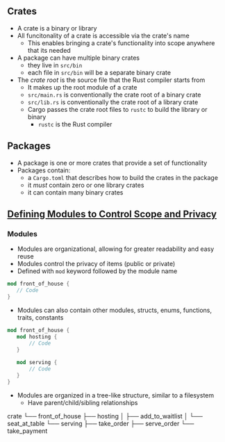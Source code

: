## Crates
- A crate is a binary or library
- All funcitonality of a crate is accessible via the crate's name
	- This enables bringing a crate's functionality into scope anywhere that its needed
- A package can have multiple binary crates
	- they live in `src/bin`
	- each file in `src/bin` will be a separate binary crate
- The *crate root* is the source file that the Rust compiler starts from
	- It makes up the root module of a crate
	-  `src/main.rs` is conventionally the crate root of a binary crate
	-  `src/lib.rs` is conventionally the crate root of a library crate
	-  Cargo passes the crate root files to `rustc` to build the library or binary
		-  `rustc` is the Rust compiler

## Packages
- A package is one or more crates that provide a set of functionality
- Packages contain:
	-  a `Cargo.toml` that describes how to build the crates in the package
	- it *must* contain zero or one library crates
	- it can contain many binary crates 

## [Defining Modules to Control Scope and Privacy](https://doc.rust-lang.org/book/ch07-02-defining-modules-to-control-scope-and-privacy.html#defining-modules-to-control-scope-and-privacy) 

### Modules

 - Modules are organizational, allowing for greater readability and easy reuse
 - Modules control the privacy of items (public or private)
 - Defined with `mod` keyword followed by the module name
 ```rust
 mod front_of_house {
 	// Code
 }
 ```
 - Modules can also contain other modules, structs, enums, functions, traits, constants
 ```rust
 mod front_of_house {
 	mod hosting {
		// Code
	}
	
	mod serving {
		// Code
	}
 }
 ```
 - Modules are organized in a tree-like structure, similar to a filesystem
	 - Have parent/child/sibling relationships
 
crate
  └── front_of_house
    ├── hosting
    │   ├── add_to_waitlist
    │   └── seat_at_table
    └── serving
         ├── take_order
         ├── serve_order
         └── take_payment
